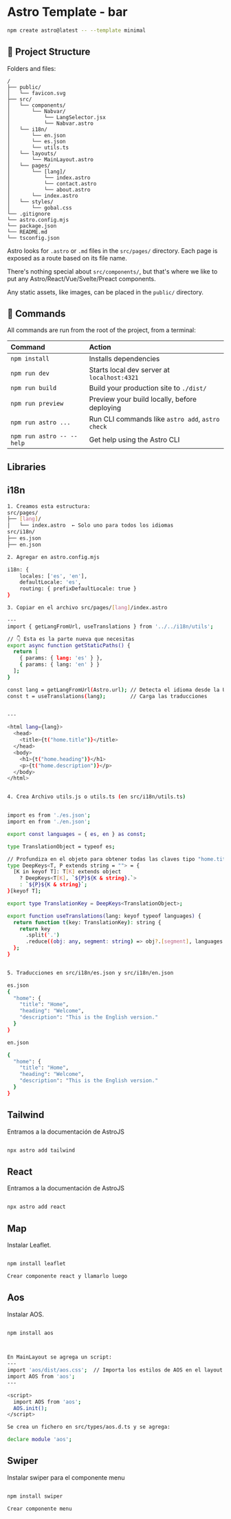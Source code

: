 # Astro Template - bar

```sh
npm create astro@latest -- --template minimal
```


## 🚀 Project Structure

Folders and files:

```text
/
├── public/
│   └── favicon.svg
├── src/
│   └── components/
│       └── Nabvar/
│           └── LangSelector.jsx
│           └── Nabvar.astro
│   └── i18n/
│       └── en.json
│       └── es.json
│       └── utils.ts
│   └── layouts/
│       └── MainLayout.astro
│   └── pages/
│       └── [lang]/
│           └── index.astro
│           └── contact.astro
│           └── about.astro
│       └── index.astro
│   └── styles/
│       └── gobal.css
└── .gitignore
└── astro.config.mjs
└── package.json
└── README.md
└── tsconfig.json
```

Astro looks for `.astro` or `.md` files in the `src/pages/` directory. Each page is exposed as a route based on its file name.

There's nothing special about `src/components/`, but that's where we like to put any Astro/React/Vue/Svelte/Preact components.

Any static assets, like images, can be placed in the `public/` directory.

## 🧞 Commands

All commands are run from the root of the project, from a terminal:

| Command                   | Action                                           |
| :------------------------ | :----------------------------------------------- |
| `npm install`             | Installs dependencies                            |
| `npm run dev`             | Starts local dev server at `localhost:4321`      |
| `npm run build`           | Build your production site to `./dist/`          |
| `npm run preview`         | Preview your build locally, before deploying     |
| `npm run astro ...`       | Run CLI commands like `astro add`, `astro check` |
| `npm run astro -- --help` | Get help using the Astro CLI                     |

## Libraries

## i18n

```sh
1. Creamos esta estructura:
src/pages/
├── [lang]/
│   └── index.astro  ← Solo uno para todos los idiomas
src/i18n/
├── es.json
├── en.json

2. Agregar en astro.config.mjs

i18n: {
    locales: ['es', 'en'],
    defaultLocale: 'es',
    routing: { prefixDefaultLocale: true }
}

3. Copiar en el archivo src/pages/[lang]/index.astro

---
import { getLangFromUrl, useTranslations } from '../../i18n/utils';

// 👇 Esta es la parte nueva que necesitas
export async function getStaticPaths() {
  return [
    { params: { lang: 'es' } },
    { params: { lang: 'en' } }
  ];
}

const lang = getLangFromUrl(Astro.url); // Detecta el idioma desde la URL
const t = useTranslations(lang);        // Carga las traducciones


---

<html lang={lang}>
  <head>
    <title>{t("home.title")}</title>
  </head>
  <body>
    <h1>{t("home.heading")}</h1>
    <p>{t("home.description")}</p>
  </body>
</html>


4. Crea Archivo utils.js o utils.ts (en src/i18n/utils.ts)


import es from './es.json';
import en from './en.json';

export const languages = { es, en } as const;

type TranslationObject = typeof es;

// Profundiza en el objeto para obtener todas las claves tipo "home.title"
type DeepKeys<T, P extends string = ""> = {
  [K in keyof T]: T[K] extends object
    ? DeepKeys<T[K], `${P}${K & string}.`>
    : `${P}${K & string}`;
}[keyof T];

export type TranslationKey = DeepKeys<TranslationObject>;

export function useTranslations(lang: keyof typeof languages) {
  return function t(key: TranslationKey): string {
    return key
      .split('.')
      .reduce((obj: any, segment: string) => obj?.[segment], languages[lang]) || key;
  };
}


5. Traducciones en src/i18n/es.json y src/i18n/en.json

es.json
{
  "home": {
    "title": "Home",
    "heading": "Welcome",
    "description": "This is the English version."
  }
}

en.json

{
  "home": {
    "title": "Home",
    "heading": "Welcome",
    "description": "This is the English version."
  }
}


```






## Tailwind

Entramos a la documentación de AstroJS

```sh

npx astro add tailwind


```



## React

Entramos a la documentación de AstroJS

```sh

npx astro add react


```



## Map 

Instalar Leaflet.

```sh

npm install leaflet

Crear componente react y llamarlo luego


```

## Aos

Instalar AOS.

```sh

npm install aos



En MainLayout se agrega un script: 
---
import 'aos/dist/aos.css';  // Importa los estilos de AOS en el layout global
import AOS from 'aos';
---

<script>
  import AOS from 'aos';
  AOS.init();
</script>

Se crea un fichero en src/types/aos.d.ts y se agrega:

declare module 'aos';


```

## Swiper

Instalar swiper para el componente menu

```sh

npm install swiper

Crear componente menu 


```

